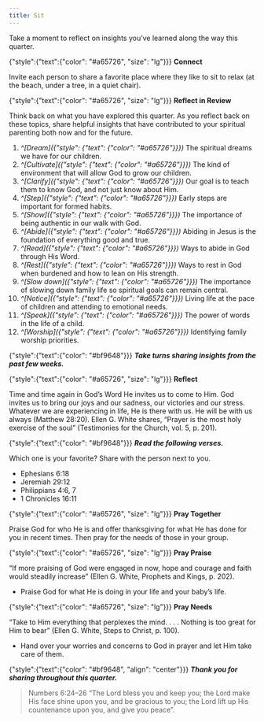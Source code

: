 ```yaml
---
title: Sit
---
```


Take a moment to reflect on insights you’ve learned along the way this quarter.

{"style":{"text":{"color": "#a65726", "size": "lg"}}}
**Connect**

Invite each person to share a favorite place where they like to sit to relax (at the beach, under a tree, in a quiet chair).

{"style":{"text":{"color": "#a65726", "size": "lg"}}}
**Reflect in Review**

Think back on what you have explored this quarter. As you reflect back on these topics, share helpful insights that have contributed to your spiritual parenting both now and for the future.

1. _^[Dream]({"style": {"text": {"color": "#a65726"}}})_ The spiritual dreams we have for our children.
2. _^[Cultivate]({"style": {"text": {"color": "#a65726"}}})_ The kind of environment that will allow God to grow our children.
3. _^[Clarify]({"style": {"text": {"color": "#a65726"}}})_ Our goal is to teach them to know God, and not just know about Him.
4. _^[Step]({"style": {"text": {"color": "#a65726"}}})_ Early steps are important for formed habits.
5. _^[Show]({"style": {"text": {"color": "#a65726"}}})_ The importance of being authentic in our walk with God.
6. _^[Abide]({"style": {"text": {"color": "#a65726"}}})_ Abiding in Jesus is the foundation of everything good and true.
7. _^[Read]({"style": {"text": {"color": "#a65726"}}})_ Ways to abide in God through His Word.
8. _^[Rest]({"style": {"text": {"color": "#a65726"}}})_ Ways to rest in God when burdened and how to lean on His strength.
9. _^[Slow down]({"style": {"text": {"color": "#a65726"}}})_ The importance of slowing down family life so spiritual goals can remain central.
10. _^[Notice]({"style": {"text": {"color": "#a65726"}}})_ Living life at the pace of children and attending to emotional needs.
11. _^[Speak]({"style": {"text": {"color": "#a65726"}}})_ The power of words in the life of a child.
12. _^[Worship]({"style": {"text": {"color": "#a65726"}}})_ Identifying family worship priorities.

{"style":{"text":{"color": "#bf9648"}}}
_**Take turns sharing insights from the past few weeks.**_

{"style":{"text":{"color": "#a65726", "size": "lg"}}}
**Reflect**

Time and time again in God’s Word He invites us to come to Him. God invites us to bring our joys and our sadness, our victories and our stress. Whatever we are experiencing in life, He is there with us. He will be with us always (Matthew 28:20). Ellen G. White shares, “Prayer is the most holy exercise of the soul” (Testimonies for the Church, vol. 5, p. 201).

{"style":{"text":{"color": "#bf9648"}}}
_**Read the following verses.**_

Which one is your favorite? Share with the person next to you.

- Ephesians 6:18
- Jeremiah 29:12
- Philippians 4:6, 7
- 1 Chronicles 16:11

{"style":{"text":{"color": "#a65726", "size": "lg"}}}
**Pray Together**

Praise God for who He is and offer thanksgiving for what He has done for you in recent times. Then pray for the needs of those in your group.

{"style":{"text":{"color": "#a65726", "size": "lg"}}}
**Pray Praise**

“If more praising of God were engaged in now, hope and courage and faith would steadily increase” (Ellen G. White, Prophets and Kings, p. 202).

- Praise God for what He is doing in your life and your baby’s life.

{"style":{"text":{"color": "#a65726", "size": "lg"}}}
**Pray Needs**

“Take to Him everything that perplexes the mind. . . . Nothing is too great for Him to bear” (Ellen G. White, Steps to Christ, p. 100).

- Hand over your worries and concerns to God in prayer and let Him take care of them.

{"style":{"text":{"color": "#bf9648", "align": "center"}}}
_**Thank you for sharing throughout this quarter.**_ 

> <callout>Numbers 6:24–26</callout>
> “The Lord bless you and keep you; the Lord make His face shine upon you, and be gracious to you; the Lord lift up His countenance upon you, and give you peace”.